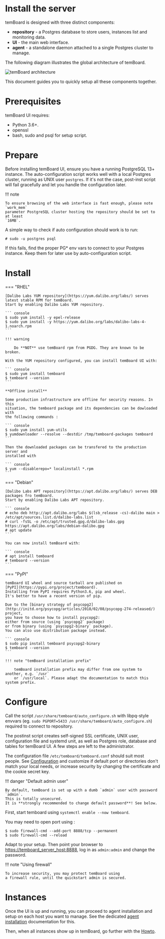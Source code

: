 <h1>Install the server</h1>

temBoard is designed with three distinct components:

- **repository** - a Postgres database to store users, instances list and
 monitoring data.
- **UI** - the main web interface.
- **agent** - a standalone daemon attached to a single Postgres cluster to manage.


The following diagram illustrates the global architecture of temBoard.

![temBoard architecture](sc/architecture.png)

This document guides you to quickly setup all these components together.


# Prerequisites

temBoard UI requires:

- Python 3.6+.
- openssl
- bash, sudo and psql for setup script.


# Prepare

Before installing temBoard UI, ensure you have a running PostgreSQL 13+ instance.
The auto-configuration script works well with a local Postgres cluster, running as UNIX user `postgres`.
If it's not the case, post-inst script will fail gracefully and let you handle the configuration later.

!!! note

    To ensure browsing of the web interface is fast enough, please note `work_mem`
    parameter PostgreSQL cluster hosting the repository should be set to at least
    `16MB`.

A simple way to check if auto configuration should work is to run:

``` console
# sudo -u postgres psql
```

If this fails, find the proper PG* env vars to connect to your Postgres instance.
Keep them for later use by auto-configuration script.


# Install


=== "RHEL"

    [Dalibo Labs YUM repository](https://yum.dalibo.org/labs/) serves latest stable RPM for temBoard.
    Start by enabling Dalibo Labs YUM repository.

    ``` console
    $ sudo yum install -y epel-release
    $ sudo yum install -y https://yum.dalibo.org/labs/dalibo-labs-4-1.noarch.rpm
    ```

    !!! warning

        Do **NOT** use temBoard rpm from PGDG. They are known to be broken.

    With the YUM repository configured, you can install temBoard UI with:

    ``` console
    $ sudo yum install temboard
    $ temboard --version
    ```

    **Offline install**

    Some production infrastructure are offline for security reasons. In this
    situation, the temboard package and its dependencies can be dowloaded with
    the following commands :

    ``` console
    $ sudo yum install yum-utils
    $ yumdownloader --resolve --destdir /tmp/temboard-packages temboard
    ```

    Then the downloaded packages can be transfered to the production server and
    installed with

    ``` console
    $ yum --disablerepo=* localinstall *.rpm
    ```


=== "Debian"

    [Dalibo Labs APT repository](https://apt.dalibo.org/labs/) serves DEB packages fro temBoard.
    Start by enabling Dalibo Labs APT repository.

    ``` console
    # echo deb http://apt.dalibo.org/labs $(lsb_release -cs)-dalibo main > /etc/apt/sources.list.d/dalibo-labs.list
    # curl -fsSL -o /etc/apt/trusted.gpg.d/dalibo-labs.gpg https://apt.dalibo.org/labs/debian-dalibo.gpg
    # apt update
    ```

    You can now install temBoard with:

    ``` console
    # apt install temboard
    # temboard --version
    ```


=== "PyPI"

    temBoard UI wheel and source tarball are published on
    [PyPI](https://pypi.org/project/temboard).
    Installing from PyPI requires Python3.6, pip and wheel.
    It's better to have a recent version of pip.

    Due to the [binary strategy of psycopg2](http://initd.org/psycopg/articles/2018/02/08/psycopg-274-released/) project,
    you have to choose how to install psycopg2:
    either from source (using `psycopg2` package)
    or from binary (using `psycopg2-binary` package).
    You can also use distribution package instead.

    ``` console
    $ sudo pip install temboard psycopg2-binary
    $ temboard --version
    ```

    !!! note "temBoard installation prefix"

        temBoard installation prefix may differ from one system to another, e.g. `/usr`
        or `/usr/local`. Please adapt the documentation to match this system prefix.


# Configure

Call the script `/usr/share/temboard/auto_configure.sh`
with libpq-style envvars (eg. `sudo PGPORT=5433 /usr/share/temboard/auto_configure.sh`)
required to connect to repository.

The postinst script creates
self-signed SSL certificate, UNIX user, configuration file and systemd unit,
as well as Postgres role, database and tables for temBoard UI.
A few steps are left to the administrator.

The configuration file `/etc/temboard/temboard.conf` should suit most people.
See [Configuration](server_configure.md) and customize if default port
or directories don't match your local needs,
or increase security by changing the certificate and the cookie secret key.

!!! danger "Default admin user"

    By default, temBoard is set up with a dumb `admin` user with password `admin`.
    This is totally unsecured.
    It is **strongly recommended to change default password**! See below.

First, start temboard using `systemctl enable --now temboard`.

You may need to open port using :

``` console
$ sudo firewall-cmd --add-port 8888/tcp --permanent
$ sudo firewall-cmd --reload
```

Adapt to your setup.
Then point your browser to <https://temboard_server_host:8888>,
log in as `admin:admin` and change the password.

!!! note "Using firewall"

    To increase security, you may protect temBoard using
    a firewall rule, until the quickstart admin is secured.


# Instances

Once the UI is up and running,
you can proceed to agent installation and setup on each host you want to manage.
See the dedicated [agent installation](agent_install.md) documentation for this.

Then, when all instances show up in temBoard,
go further with the [Howto](temboard-howto.md).
